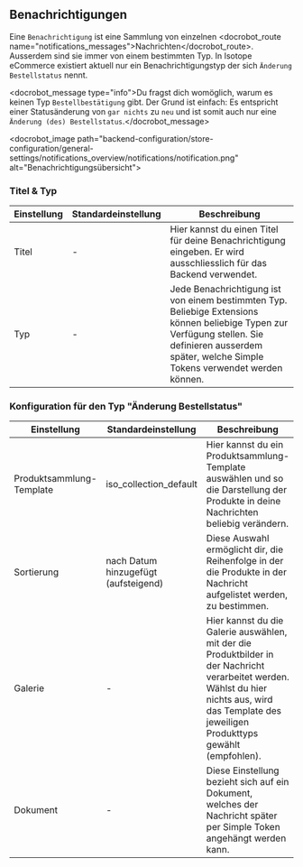 ## Benachrichtigungen

Eine `Benachrichtigung` ist eine Sammlung von einzelnen <docrobot_route name="notifications_messages">Nachrichten</docrobot_route>. Ausserdem sind sie immer von einem bestimmten Typ. In Isotope eCommerce existiert aktuell nur ein Benachrichtigungstyp der sich `Änderung Bestellstatus` nennt.

<docrobot_message type="info">Du fragst dich womöglich, warum es keinen Typ `Bestellbestätigung` gibt. Der Grund ist einfach: Es entspricht einer Statusänderung von `gar nichts` zu `neu` und ist somit auch nur eine `Änderung (des) Bestellstatus`.</docrobot_message>

<docrobot_image path="backend-configuration/store-configuration/general-settings/notifications_overview/notifications/notification.png" alt="Benachrichtigungsübersicht">

### Titel & Typ

<table>
	<thead>
		<tr>
			<th>Einstellung</th>
			<th>Standardeinstellung</th>
			<th>Beschreibung</th>
		</tr>
	</thead>
	<tbody>
		<tr>
			<td>Titel</td>
			<td>-</td>
			<td>Hier kannst du einen Titel für deine Benachrichtigung eingeben. Er wird ausschliesslich für das Backend verwendet.</td>
		</tr>
		<tr>
			<td>Typ</td>
			<td>-</td>
			<td>Jede Benachrichtigung ist von einem bestimmten Typ. Beliebige Extensions können beliebige Typen zur Verfügung stellen. Sie definieren ausserdem später, welche Simple Tokens verwendet werden können.</td>
		</tr>
	</tbody>
</table>

### Konfiguration für den Typ "Änderung Bestellstatus"

<table>
	<thead>
		<tr>
			<th>Einstellung</th>
			<th>Standardeinstellung</th>
			<th>Beschreibung</th>
		</tr>
	</thead>
	<tbody>
		<tr>
			<td>Produktsammlung-Template</td>
			<td>iso_collection_default</td>
			<td>Hier kannst du ein Produktsammlung-Template auswählen und so die Darstellung der Produkte in deine Nachrichten beliebig verändern.</td>
		</tr>
		<tr>
			<td>Sortierung</td>
			<td>nach Datum hinzugefügt (aufsteigend)</td>
			<td>Diese Auswahl ermöglicht dir, die Reihenfolge in der die Produkte in der Nachricht aufgelistet werden, zu bestimmen.</td>
		</tr>
		<tr>
			<td>Galerie</td>
			<td>-</td>
			<td>Hier kannst du die Galerie auswählen, mit der die Produktbilder in der Nachricht verarbeitet werden. Wählst du hier nichts aus, wird das Template des jeweiligen Produkttyps gewählt (empfohlen).</td>
		</tr>
		<tr>
			<td>Dokument</td>
			<td>-</td>
			<td>Diese Einstellung bezieht sich auf ein <docrobot_route name="documents">Dokument</docrobot_route>, welches der Nachricht später per Simple Token angehängt werden kann.</td>
		</tr>
	</tbody>
</table>